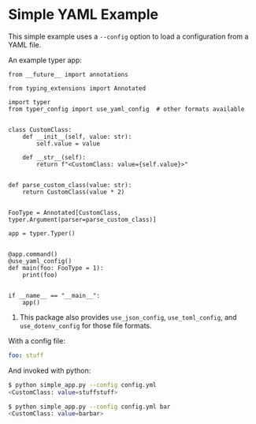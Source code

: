 # Simple YAML Example

This simple example uses a `--config` option to load a configuration from a YAML file.

An example typer app:
```{.python title="simple_app.py" test="true"}
from __future__ import annotations

from typing_extensions import Annotated

import typer
from typer_config import use_yaml_config  # other formats available


class CustomClass:
    def __init__(self, value: str):
        self.value = value

    def __str__(self):
        return f"<CustomClass: value={self.value}>"


def parse_custom_class(value: str):
    return CustomClass(value * 2)


FooType = Annotated[CustomClass, typer.Argument(parser=parse_custom_class)]

app = typer.Typer()


@app.command()
@use_yaml_config()
def main(foo: FooType = 1):
    print(foo)


if __name__ == "__main__":
    app()
```

1. This package also provides `use_json_config`, `use_toml_config`, and `use_dotenv_config` for those file formats.

With a config file:

```yaml title="config.yml"
foo: stuff
```

And invoked with python:

```{.bash title="Terminal"}
$ python simple_app.py --config config.yml
<CustomClass: value=stuffstuff>

$ python simple_app.py --config config.yml bar
<CustomClass: value=barbar>
```



<!---
```{.python test="false" write="false"}
from typer.testing import CliRunner

RUNNER = CliRunner()

conf = "config.yml"


result = RUNNER.invoke(app, ["--config", conf])

assert result.exit_code == 0, f"Loading failed for {conf}\n\n{result.stdout}"
assert (
    result.stdout.strip() == "<CustomClass: value=stuffstuff>"
), f"Unexpected output for {conf}"


result = RUNNER.invoke(app, ["--config", conf, "bar"])

assert result.exit_code == 0, f"Loading failed for {conf}\n\n{result.stdout}"
assert (
    result.stdout.strip() == "<CustomClass: value=barbar>"
), f"Unexpected output for {conf}"
```
--->